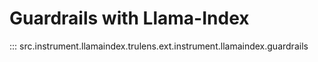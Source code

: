 # Guardrails with Llama-Index

::: src.instrument.llamaindex.trulens.ext.instrument.llamaindex.guardrails
